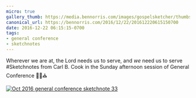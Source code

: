 ```yaml
---
micro: true
gallery_thumb: https://media.bennorris.com/images/gospelsketcher/thumbs/oct-16-5-cook.jpg
canonical_url: https://bennorris.com/2016/12/22/201612220615150700
date: 2016-12-22 06:15:15-0700
tags:
- general conference
- sketchnotes
---
```


Wherever we are at, the Lord needs us to serve, and *we* need us to serve
#Sketchnotes from Carl B. Cook in the Sunday afternoon session of General Conference ✍🏼⛪️

[![Oct 2016 general conference sketchnote 33](https://media.bennorris.com/images/gospelsketcher/general-conference/oct-2016/oct-16-5-cook.jpg)](https://media.bennorris.com/images/gospelsketcher/general-conference/oct-2016/oct-16-5-cook.jpg)